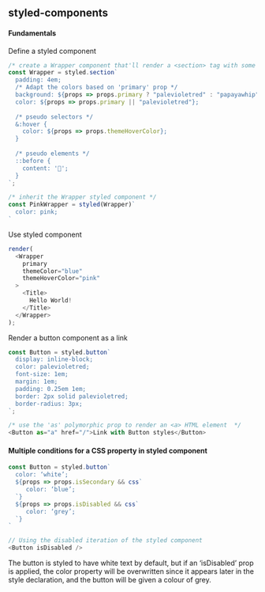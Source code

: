 ## styled-components

#### Fundamentals

Define a styled component

```js
/* create a Wrapper component that'll render a <section> tag with some styles */
const Wrapper = styled.section`
  padding: 4em;
  /* Adapt the colors based on 'primary' prop */
  background: ${props => props.primary ? "palevioletred" : "papayawhip"};
  color: ${props => props.primary || "palevioletred"};
  
  /* pseudo selectors */
  &:hover {
    color: ${props => props.themeHoverColor};
  }
  
  /* pseudo elements */  
  ::before {
    content: '🚀';
  }  
`;

/* inherit the Wrapper styled component */
const PinkWrapper = styled(Wrapper)`
  color: pink;
`
```

Use styled component

```js
render(
  <Wrapper 
    primary 
    themeColor="blue" 
    themeHoverColor="pink"
  >
    <Title>
      Hello World!
    </Title>
  </Wrapper>
);
```

Render a button component as a link

```js
const Button = styled.button`
  display: inline-block;
  color: palevioletred;
  font-size: 1em;
  margin: 1em;
  padding: 0.25em 1em;
  border: 2px solid palevioletred;
  border-radius: 3px;
`;

/* use the 'as' polymorphic prop to render an <a> HTML element  */
<Button as="a" href="/">Link with Button styles</Button>
```

#### Multiple conditions for a CSS property in styled component

```js
const Button = styled.button`
  color: ‘white’;
  ${props => props.isSecondary && css`
     color: ‘blue’;
  `}
  ${props => props.isDisabled && css`
     color: ‘grey’;
  `}
`

// Using the disabled iteration of the styled component
<Button isDisabled />
```

The button is styled to have white text by default, but if an ‘isDisabled’ prop is applied, the color property will be overwritten since it appears later in the style declaration, and the button will be given a colour of grey.

